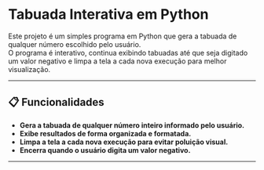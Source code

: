 # Tabuada Interativa em Python

Este projeto é um simples programa em Python que gera a tabuada de qualquer número escolhido pelo usuário.  
O programa é interativo, continua exibindo tabuadas até que seja digitado um valor negativo e limpa a tela a cada nova execução para melhor visualização.

---

## 📋 Funcionalidades

- **Gera a tabuada de qualquer número inteiro informado pelo usuário.**
- **Exibe resultados de forma organizada e formatada.**
- **Limpa a tela a cada nova execução para evitar poluição visual.**
- **Encerra quando o usuário digita um valor negativo.**
---


